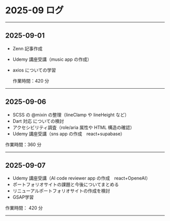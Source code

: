 # 2025-09 ログ

---

## 2025-09-01

- Zenn 記事作成
- Udemy 講座受講（music app の作成）
- axios についての学習

  作業時間：420 分

---

## 2025-09-06

- SCSS の @mixin の整理（lineClamp や lineHeight など）
- Dart 対応 についての検討
- アクセシビリティ調査（role/aria 属性や HTML 構造の確認）
- Udemy 講座受講（sns app の作成　react+supabase）

作業時間：360 分

---

## 2025-09-07

- Udemy 講座受講（AI code reviewer app の作成　react+OpeneAI）
- ポートフォリオサイトの課題と今後についてまとめる
- リニューアルポートフォリオサイトの作成を検討
- GSAP学習

作業時間： 420 分

---

